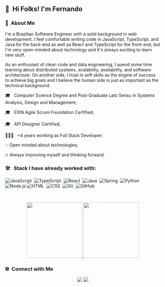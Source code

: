 
## 👋 &nbsp;Hi Folks! I'm Fernando

### 📖 &nbsp;About Me

I'm a Brazilian Software Engineer with a solid background in web development. I feel comfortable writing code in JavaScript, TypeScript, and Java for the back-end as well as React and TypeScript for the front-end, but I'm very open-minded about technology and it's always exciting to learn new stuff.

As an enthusiast of clean code and data engineering, I spend some time learning about distributed systems, scalability, availability, and software architecture. On another side, I trust in soft skills as the engine of success to achieve big goals and I believe the human side is just as important as the technical background.

🎓 &nbsp; Computer Science Degree and Post-Graduate Lato Sensu in Systems Analysis, Design and Management;

🎓 &nbsp; EXIN Agile Scrum Foundation Cerfified;

🎓 &nbsp; API Designer Certified;

👨🏻‍💻 &nbsp; +4 years working as Full Stack Developer;

💡 Open minded about technologies;

🔥 Always improving myself and thinking forward.

### 🛠 &nbsp; Stack I have already worked with:

![JavaScript](https://img.shields.io/badge/-JavaScript-05122A?style=flat&logo=javascript)&nbsp;
![TypeScript](https://img.shields.io/badge/-TypeScript-05122A?style=flat&logo=TypeScript)&nbsp;
![React](https://img.shields.io/badge/-React-05122A?style=flat&logo=react)&nbsp;
![Java](https://img.shields.io/badge/-Java-05122A?style=flat&logo=Java&logoColor=FFA518)&nbsp;
![Spring](https://img.shields.io/badge/-Spring-05122A?style=flat&logo=Spring)&nbsp;
![Python](https://img.shields.io/badge/-Python-05122A?style=flat&logo=python)&nbsp;
![Node.js](https://img.shields.io/badge/-Node.js-05122A?style=flat&logo=node.js)
![HTML](https://img.shields.io/badge/-HTML-05122A?style=flat&logo=HTML5)&nbsp;
![CSS](https://img.shields.io/badge/-CSS-05122A?style=flat&logo=CSS3&logoColor=1572B6)&nbsp;
![Git](https://img.shields.io/badge/-Git-05122A?style=flat&logo=git)&nbsp;
![GitHub](https://img.shields.io/badge/-GitHub-05122A?style=flat&logo=github)&nbsp;

&nbsp;

<p align="center">
<a href="https://github.com/nativanando">
  <img height="180em" src="https://github-readme-stats-eight-theta.vercel.app/api?username=nativanando&show_icons=true&theme=algolia&include_all_commits=true&count_private=true"/>
  <img height="180em" src="https://github-readme-stats-eight-theta.vercel.app/api/top-langs/?username=nativanando&layout=compact&langs_count=8&theme=algolia"/>
</a>
</p>

### 🌐 &nbsp;Connect with Me

<p align="center">
<a href="https://www.linkedin.com/in/fernando-natividade/"><img src="https://img.shields.io/badge/-Fernando%20%20Luiz-0077B5?style=flat&logo=Linkedin&logoColor=white"/></a>
<a href="mailto:nativanando@gmail.com"><img src="https://img.shields.io/badge/-nativanando@gmail.com-D14836?style=flat&logo=Gmail&logoColor=white"/></a>
